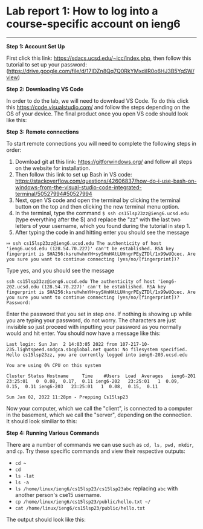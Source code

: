 # Lab report 1: How to log into a course-specific account on ieng6
---
**Step 1: Account Set Up**

First click this link: https://sdacs.ucsd.edu/~icc/index.php, then follow this tutorial to set up your password: (https://drive.google.com/file/d/17IDZn8Qq7Q0RkYMxdiIR0o6HJ3B5YqSW/view)

**Step 2: Downloading VS Code**

In order to do the lab, we will need to download VS Code. To do this click this https://code.visualstudio.com/ and follow the steps depending on the OS of your device. The final product once you open VS code should look like this: 

**Step 3: Remote connections**

To start remote connections you will need to complete the following steps in order:

1. Download git at this link: https://gitforwindows.org/ and follow all steps on the website for installation. 
2. Then follow this link to set up Bash in VS code: https://stackoverflow.com/questions/42606837/how-do-i-use-bash-on-windows-from-the-visual-studio-code-integrated-terminal/50527994#50527994
3. Next, open VS code and open the terminal by clicking the terminal button on the top and then clicking the new terminal menu option.
4. In the terminal, type the command `$ ssh cs15lsp23zz@ieng6.ucsd.edu` (type everything after the $) and replace the "zz" with the last two letters of your username, which you found during the tutorial in step 1. 
5. After typing the code in and hitting enter you should see the message 

`⤇ ssh cs15lsp23zz@ieng6.ucsd.edu
The authenticity of host 'ieng6.ucsd.edu (128.54.70.227)' can't be established.
RSA key fingerprint is SHA256:ksruYwhnYH+sySHnHAtLUHngrPEyZTDl/1x99wUQcec.
Are you sure you want to continue connecting (yes/no/[fingerprint])?`

Type yes, and you should see the message 
 
`ssh cs15lsp23zz@ieng6.ucsd.edu
The authenticity of host 'ieng6-202.ucsd.edu (128.54.70.227)' can't be established.
RSA key fingerprint is SHA256:ksruYwhnYH+sySHnHAtLUHngrPEyZTDl/1x99wUQcec.
Are you sure you want to continue connecting (yes/no/[fingerprint])? 
Password:`

Enter the password that you set in step one. If nothing is showing up while you are typing your password, do not worry. The characters are just invisible so just proceed with inputting your password as you normally would and hit enter. You should now have a message like this:

`Last login: Sun Jan  2 14:03:05 2022 from 107-217-10-235.lightspeed.sndgca.sbcglobal.net
quota: No filesystem specified.
Hello cs15lsp23zz, you are currently logged into ieng6-203.ucsd.edu`

`You are using 0% CPU on this system`

`Cluster Status
Hostname     Time    #Users  Load  Averages  
ieng6-201   23:25:01   0  0.08,  0.17,  0.11
ieng6-202   23:25:01   1  0.09,  0.15,  0.11
ieng6-203   23:25:01   1  0.08,  0.15,  0.11`

`Sun Jan 02, 2022 11:28pm - Prepping Cs15lsp23`

Now your computer, which we call the "client", is connected to a computer in the basement, which we call the "server", depending on the connection. It should look similiar to this:

**Step 4: Running Various Commands**

There are a number of commands we can use such as `cd, ls, pwd, mkdir`, and `cp`. Try these specific commands and view their respective outputs:

* `cd ~`
* `cd`
* `ls -lat`
* `ls -a`
* `ls /home/linux/ieng6/cs15lsp23/cs15lsp23abc` replacing `abc` with another person's cse15 username.
* `cp /home/linux/ieng6/cs15lsp23/public/hello.txt ~/`
* `cat /home/linux/ieng6/cs15lsp23/public/hello.txt`

The output should look like this:
